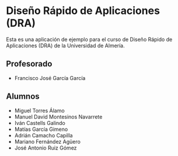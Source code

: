 # Diseño Rápido de Aplicaciones (DRA)

Esta es una aplicación de ejemplo para el curso de Diseño Rápido de Aplicaciones (DRA) de la Universidad de Almería.

## Profesorado
* Francisco José García García

## Alumnos
* Miguel Torres Álamo
* Manuel David Montesinos Navarrete
* Iván Castells Galindo
* Matías García Gimeno
* Adrián Camacho Capilla
* Mariano Fernández Agüero
* José Antonio Ruiz Gómez